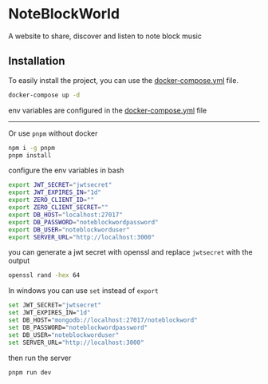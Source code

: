 # NoteBlockWorld

A website to share, discover and listen to note block music

## Installation

To easily install the project, you can use the [docker-compose.yml](docker-compose.yml) file.

```bash
docker-compose up -d
```

env variables are configured in the [docker-compose.yml](docker-compose.yml) file

---

Or use `pnpm` without docker

```bash
npm i -g pnpm
pnpm install
```

configure the env variables in bash

```bash
export JWT_SECRET="jwtsecret"
export JWT_EXPIRES_IN="1d"
export ZERO_CLIENT_ID=""
export ZERO_CLIENT_SECRET=""
export DB_HOST="localhost:27017"
export DB_PASSWORD="noteblockwordpassword"
export DB_USER="noteblockworduser"
export SERVER_URL="http://localhost:3000"
```

you can generate a jwt secret with openssl and replace `jwtsecret` with the output

```bash
openssl rand -hex 64
```

In windows you can use `set` instead of `export`

```bash
set JWT_SECRET="jwtsecret"
set JWT_EXPIRES_IN="1d"
set DB_HOST="mongodb://localhost:27017/noteblockword"
set DB_PASSWORD="noteblockwordpassword"
set DB_USER="noteblockworduser"
set SERVER_URL="http://localhost:3000"
```

then run the server

```bash
pnpm run dev
```
